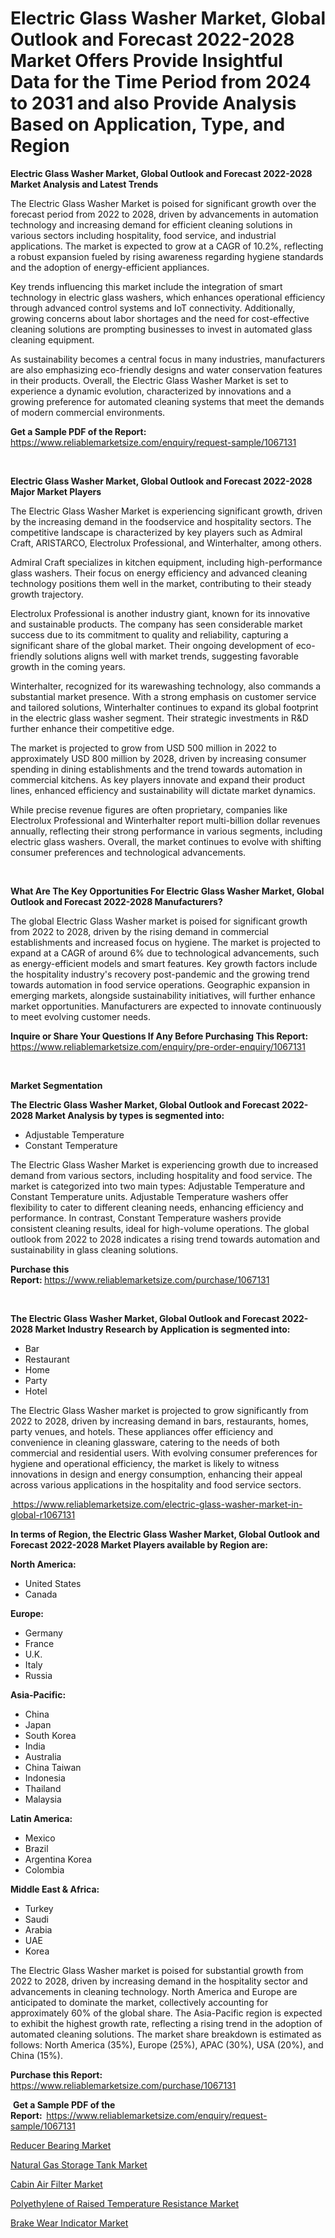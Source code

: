 <p><h1>Electric Glass Washer Market, Global Outlook and Forecast 2022-2028 Market Offers Provide Insightful Data for the Time Period from 2024 to 2031 and also Provide Analysis Based on Application, Type, and Region</h1></p><p><strong>Electric Glass Washer Market, Global Outlook and Forecast 2022-2028 Market Analysis and Latest Trends</strong></p>
<p><p>The Electric Glass Washer Market is poised for significant growth over the forecast period from 2022 to 2028, driven by advancements in automation technology and increasing demand for efficient cleaning solutions in various sectors including hospitality, food service, and industrial applications. The market is expected to grow at a CAGR of 10.2%, reflecting a robust expansion fueled by rising awareness regarding hygiene standards and the adoption of energy-efficient appliances. </p><p>Key trends influencing this market include the integration of smart technology in electric glass washers, which enhances operational efficiency through advanced control systems and IoT connectivity. Additionally, growing concerns about labor shortages and the need for cost-effective cleaning solutions are prompting businesses to invest in automated glass cleaning equipment. </p><p>As sustainability becomes a central focus in many industries, manufacturers are also emphasizing eco-friendly designs and water conservation features in their products. Overall, the Electric Glass Washer Market is set to experience a dynamic evolution, characterized by innovations and a growing preference for automated cleaning systems that meet the demands of modern commercial environments.</p></p>
<p><strong>Get a Sample PDF of the Report:&nbsp;</strong> <a href="https://www.reliablemarketsize.com/enquiry/request-sample/1067131">https://www.reliablemarketsize.com/enquiry/request-sample/1067131</a></p>
<p>&nbsp;</p>
<p><strong>Electric Glass Washer Market, Global Outlook and Forecast 2022-2028 Major Market Players</strong></p>
<p><p>The Electric Glass Washer Market is experiencing significant growth, driven by the increasing demand in the foodservice and hospitality sectors. The competitive landscape is characterized by key players such as Admiral Craft, ARISTARCO, Electrolux Professional, and Winterhalter, among others. </p><p>Admiral Craft specializes in kitchen equipment, including high-performance glass washers. Their focus on energy efficiency and advanced cleaning technology positions them well in the market, contributing to their steady growth trajectory.</p><p>Electrolux Professional is another industry giant, known for its innovative and sustainable products. The company has seen considerable market success due to its commitment to quality and reliability, capturing a significant share of the global market. Their ongoing development of eco-friendly solutions aligns well with market trends, suggesting favorable growth in the coming years.</p><p>Winterhalter, recognized for its warewashing technology, also commands a substantial market presence. With a strong emphasis on customer service and tailored solutions, Winterhalter continues to expand its global footprint in the electric glass washer segment. Their strategic investments in R&D further enhance their competitive edge.</p><p>The market is projected to grow from USD 500 million in 2022 to approximately USD 800 million by 2028, driven by increasing consumer spending in dining establishments and the trend towards automation in commercial kitchens. As key players innovate and expand their product lines, enhanced efficiency and sustainability will dictate market dynamics.</p><p>While precise revenue figures are often proprietary, companies like Electrolux Professional and Winterhalter report multi-billion dollar revenues annually, reflecting their strong performance in various segments, including electric glass washers. Overall, the market continues to evolve with shifting consumer preferences and technological advancements.</p></p>
<p>&nbsp;</p>
<p><strong>What Are The Key Opportunities For Electric Glass Washer Market, Global Outlook and Forecast 2022-2028 Manufacturers?</strong></p>
<p><p>The global Electric Glass Washer market is poised for significant growth from 2022 to 2028, driven by the rising demand in commercial establishments and increased focus on hygiene. The market is projected to expand at a CAGR of around 6% due to technological advancements, such as energy-efficient models and smart features. Key growth factors include the hospitality industry's recovery post-pandemic and the growing trend towards automation in food service operations. Geographic expansion in emerging markets, alongside sustainability initiatives, will further enhance market opportunities. Manufacturers are expected to innovate continuously to meet evolving customer needs.</p></p>
<p><strong>Inquire or Share Your Questions If Any Before Purchasing This Report:</strong> <a href="https://www.reliablemarketsize.com/enquiry/pre-order-enquiry/1067131">https://www.reliablemarketsize.com/enquiry/pre-order-enquiry/1067131</a></p>
<p>&nbsp;</p>
<p><strong>Market Segmentation</strong></p>
<p><strong>The Electric Glass Washer Market, Global Outlook and Forecast 2022-2028 Market Analysis by types is segmented into:</strong></p>
<p><ul><li>Adjustable Temperature</li><li>Constant Temperature</li></ul></p>
<p><p>The Electric Glass Washer Market is experiencing growth due to increased demand from various sectors, including hospitality and food service. The market is categorized into two main types: Adjustable Temperature and Constant Temperature units. Adjustable Temperature washers offer flexibility to cater to different cleaning needs, enhancing efficiency and performance. In contrast, Constant Temperature washers provide consistent cleaning results, ideal for high-volume operations. The global outlook from 2022 to 2028 indicates a rising trend towards automation and sustainability in glass cleaning solutions.</p></p>
<p><strong>Purchase this Report:&nbsp;</strong><a href="https://www.reliablemarketsize.com/purchase/1067131">https://www.reliablemarketsize.com/purchase/1067131</a></p>
<p>&nbsp;</p>
<p><strong>The Electric Glass Washer Market, Global Outlook and Forecast 2022-2028 Market Industry Research by Application is segmented into:</strong></p>
<p><ul><li>Bar</li><li>Restaurant</li><li>Home</li><li>Party</li><li>Hotel</li></ul></p>
<p><p>The Electric Glass Washer market is projected to grow significantly from 2022 to 2028, driven by increasing demand in bars, restaurants, homes, party venues, and hotels. These appliances offer efficiency and convenience in cleaning glassware, catering to the needs of both commercial and residential users. With evolving consumer preferences for hygiene and operational efficiency, the market is likely to witness innovations in design and energy consumption, enhancing their appeal across various applications in the hospitality and food service sectors.</p></p>
<p><a href="https://www.reliablemarketsize.com/electric-glass-washer-market-in-global-r1067131">&nbsp;https://www.reliablemarketsize.com/electric-glass-washer-market-in-global-r1067131</a></p>
<p><strong>In terms of Region, the Electric Glass Washer Market, Global Outlook and Forecast 2022-2028 Market Players available by Region are:</strong></p>
<p>
    <p> <strong> North America: </strong>
        <ul>
            <li>United States</li>
            <li>Canada</li>
        </ul>
        </p> 
    <p> <strong> Europe: </strong>
        <ul>
            <li>Germany</li>
            <li>France</li>
            <li>U.K.</li>
            <li>Italy</li>
            <li>Russia</li>
        </ul>
        </p> 
    <p> <strong> Asia-Pacific: </strong>
        <ul>
            <li>China</li>
            <li>Japan</li>
            <li>South Korea</li>
            <li>India</li>
            <li>Australia</li>
            <li>China Taiwan</li>
            <li>Indonesia</li>
            <li>Thailand</li>
            <li>Malaysia</li>
        </ul>
        </p> 
    <p> <strong> Latin America: </strong>
        <ul>
            <li>Mexico</li>
            <li>Brazil</li>
            <li>Argentina Korea</li>
            <li>Colombia</li>
        </ul>
        </p> 
    <p> <strong> Middle East & Africa: </strong>
        <ul>
            <li>Turkey</li>
            <li>Saudi</li>
            <li>Arabia</li>
            <li>UAE</li>
            <li>Korea</li>
        </ul>
    </p>
    </p>
<p><p>The Electric Glass Washer market is poised for substantial growth from 2022 to 2028, driven by increasing demand in the hospitality sector and advancements in cleaning technology. North America and Europe are anticipated to dominate the market, collectively accounting for approximately 60% of the global share. The Asia-Pacific region is expected to exhibit the highest growth rate, reflecting a rising trend in the adoption of automated cleaning solutions. The market share breakdown is estimated as follows: North America (35%), Europe (25%), APAC (30%), USA (20%), and China (15%).</p></p>
<p><strong>Purchase this Report: </strong><a href="https://www.reliablemarketsize.com/purchase/1067131">https://www.reliablemarketsize.com/purchase/1067131</a></p>
<p>&nbsp;<strong>Get a Sample PDF of the Report:&nbsp;&nbsp;</strong><a href="https://www.reliablemarketsize.com/enquiry/request-sample/1067131">https://www.reliablemarketsize.com/enquiry/request-sample/1067131</a></p>
<p><strong></strong></p>
<p><p><a href="https://medium.com/@stewart.churchill9078/the-reducer-bearing-industry-analysis-report-offers-a-comprehensive-and-current-examination-of-771399362282">Reducer Bearing Market</a></p><p><a href="https://medium.com/@marilyndouglas476/this-natural-gas-storage-tank-market-research-report-evaluates-the-key-market-trends-drivers-73ddb6f60250">Natural Gas Storage Tank Market</a></p><p><a href="https://www.linkedin.com/pulse/global-cabin-air-filter-industry-analysis-share-growth-trends-jq5nc?trackingId=8asGGs51QMePOHOAKvKbwg%3D%3D">Cabin Air Filter Market</a></p><p><a href="https://issuu.com/reportprime-2/docs/polyethylene-of-raised-temperature-_47795dd57ee5e8">Polyethylene of Raised Temperature Resistance Market</a></p><p><a href="https://www.linkedin.com/pulse/market-dynamics-future-trends-global-brake-wear-indicator-dbgnc?trackingId=yCjAlmJ7Qrq16s1cbZr9mQ%3D%3D">Brake Wear Indicator Market</a></p></p>